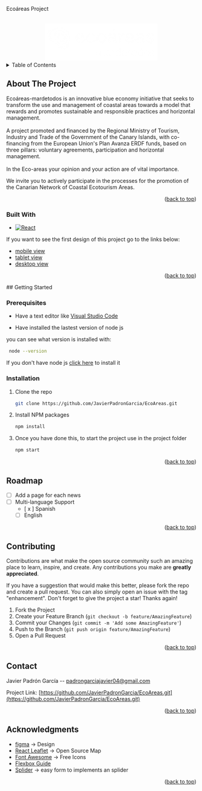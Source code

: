 <a name="readme-top">Ecoáreas Project</a>

<!-- PROJECT LOGO -->
<br />
<div align="center">
    <img src=".\public\assets\img\Logo.webp" alt="Logo">
</div>

<!-- TABLE OF CONTENTS -->
<details>
  <summary>Table of Contents</summary>
  <ol>
    <li>
      <a href="#about-the-project">About The Project</a>
      <ul>
        <li><a href="#built-with">Built With</a></li>
      </ul>
    </li>
    <li>
      <a href="#getting-started">Getting Started</a>
      <ul>
        <li><a href="#prerequisites">Prerequisites</a></li>
        <li><a href="#installation">Installation</a></li>
      </ul>
    </li>
    <li><a href="#roadmap">Roadmap</a></li>
    <li><a href="#contributing">Contributing</a></li>
    <li><a href="#contact">Contact</a></li>
    <li><a href="#acknowledgments">Acknowledgments</a></li>
  </ol>
</details>

<!-- ABOUT THE PROJECT -->
## About The Project

Ecoáreas-mardetodos is an innovative blue economy initiative that seeks to transform the use and management of coastal areas towards a model that rewards and promotes sustainable and responsible practices and horizontal management.
<br/><br/>
A project promoted and financed by the Regional Ministry of Tourism, Industry and Trade of the Government of the Canary Islands, with co-financing from the European Union's Plan Avanza ERDF funds, based on three pillars: voluntary agreements, participation and horizontal management.
<br/><br/>
In the Eco-areas your opinion and your action are of vital importance.

We invite you to actively participate in the processes for the promotion of the Canarian Network of Coastal Ecotourism Areas.

<p align="right">(<a href="#readme-top">back to top</a>)</p>

### Built With

* [![React][React.js]][React-url]

If you want to see the first design of this project go to the links below:

- [mobile view]
- [tablet view]
- [desktop view]


<p align="right">(<a href="#readme-top">back to top</a>)</p>
<!-- GETTING STARTED -->
## Getting Started


### Prerequisites

- Have a text editor like [Visual Studio Code]

- Have installed the lastest version of node js

you can see what version is installed with:

 ```sh
  node --version
  ```

If you don't have node js <a href='https://nodejs.org/en'>click here</a> to install it

### Installation

1. Clone the repo
   ```sh
   git clone https://github.com/JavierPadronGarcia/EcoAreas.git
   ```
2. Install NPM packages
   ```sh
   npm install
   ```

3. Once you have done this, to start the project use in the project folder
    ```sh
    npm start
    ```

<p align="right">(<a href="#readme-top">back to top</a>)</p>

<!-- ROADMAP -->
## Roadmap
- [ ] Add a page for each news
- [ ] Multi-language Support
    - [ x ] Spanish
    - [ ] English

<p align="right">(<a href="#readme-top">back to top</a>)</p>

<!-- CONTRIBUTING -->
## Contributing

Contributions are what make the open source community such an amazing place to learn, inspire, and create. Any contributions you make are **greatly appreciated**.

If you have a suggestion that would make this better, please fork the repo and create a pull request. You can also simply open an issue with the tag "enhancement".
Don't forget to give the project a star! Thanks again!

1. Fork the Project
2. Create your Feature Branch (`git checkout -b feature/AmazingFeature`)
3. Commit your Changes (`git commit -m 'Add some AmazingFeature'`)
4. Push to the Branch (`git push origin feature/AmazingFeature`)
5. Open a Pull Request

<p align="right">(<a href="#readme-top">back to top</a>)</p>

<!-- CONTACT -->
## Contact

Javier Padrón García -- padrongarciajavier04@gmail.com

Project Link: [https://github.com/JavierPadronGarcia/EcoAreas.git](https://github.com/JavierPadronGarcia/EcoAreas.git)

<p align="right">(<a href="#readme-top">back to top</a>)</p>

<!-- ACKNOWLEDGMENTS -->
## Acknowledgments

* [figma] -> Design 
* [React Leaflet] -> Open Source Map
* [Font Awesome] -> Free Icons
* [Flexbox Guide]
* [Splider] -> easy form to implements an splider

<p align="right">(<a href="#readme-top">back to top</a>)</p>

<!-- URL for images and links -->
[React.js]: https://img.shields.io/badge/React-20232A?style=for-the-badge&logo=react&logoColor=61DAFB
[React-url]: https://reactjs.org/
[Flexbox Guide]: https://css-tricks.com/snippets/css/a-guide-to-flexbox/
[React Leaflet]: https://react-leaflet.js.org
[Font Awesome]: https://fontawesome.com
[Visual Studio Code]: https://code.visualstudio.com
[figma]:https://www.figma.com
[Splider]: https://splidejs.com

[mobile view]:https://www.figma.com/proto/xKjOHzaoEbItKQAmQmKsKx/Javier-Padr%C3%B3n-Garc%C3%ADa--Dise%C3%B1o-Eco%C3%A1reas?type=design&node-id=1-2&scaling=scale-down&page-id=0%3A1&starting-point-node-id=1%3A2&show-proto-sidebar=1

[tablet view]:https://www.figma.com/proto/xKjOHzaoEbItKQAmQmKsKx/Javier-Padr%C3%B3n-Garc%C3%ADa--Dise%C3%B1o-Eco%C3%A1reas?type=design&node-id=25-1176&scaling=min-zoom&page-id=0%3A1&starting-point-node-id=25%3A1176&show-proto-sidebar=1

[desktop view]:https://www.figma.com/proto/xKjOHzaoEbItKQAmQmKsKx/Javier-Padr%C3%B3n-Garc%C3%ADa--Dise%C3%B1o-Eco%C3%A1reas?type=design&node-id=25-2175&scaling=min-zoom&page-id=0%3A1&starting-point-node-id=25%3A2175&show-proto-sidebar=1